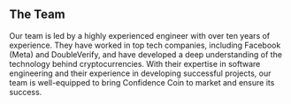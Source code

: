 ## The Team
Our team is led by a highly experienced engineer with over ten years of experience. They have worked in top tech companies, including Facebook (Meta) and DoubleVerify, and have developed a deep understanding of the technology behind cryptocurrencies. With their expertise in software engineering and their experience in developing successful projects, our team is well-equipped to bring Confidence Coin to market and ensure its success.
